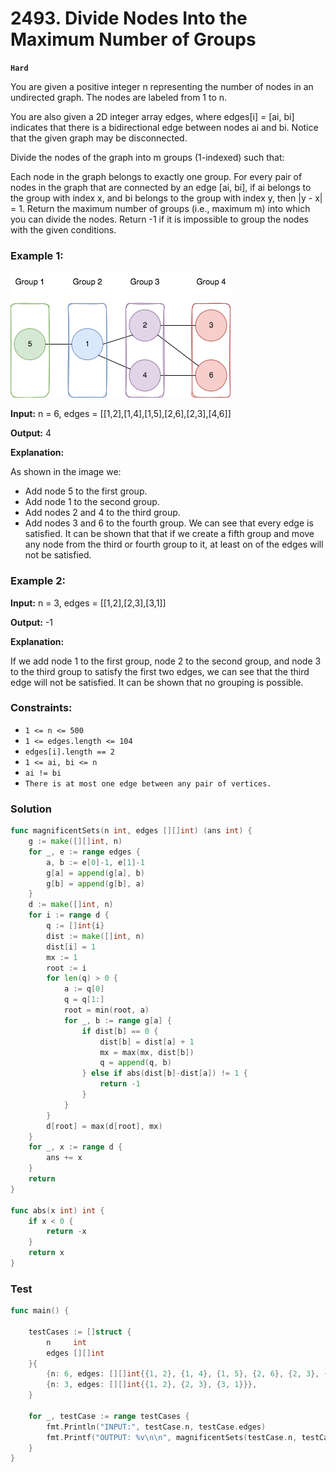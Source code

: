 # 2493. Divide Nodes Into the Maximum Number of Groups

**`Hard`**

You are given a positive integer n representing the number of nodes in an undirected graph. The nodes are labeled from 1 to n.

You are also given a 2D integer array edges, where edges[i] = [ai, bi] indicates that there is a bidirectional edge between nodes ai and bi. Notice that the given graph may be disconnected.

Divide the nodes of the graph into m groups (1-indexed) such that:

Each node in the graph belongs to exactly one group.
For every pair of nodes in the graph that are connected by an edge [ai, bi], if ai belongs to the group with index x, and bi belongs to the group with index y, then |y - x| = 1.
Return the maximum number of groups (i.e., maximum m) into which you can divide the nodes. Return -1 if it is impossible to group the nodes with the given conditions.

### Example 1:
![Example 1](assets/example1.png)

**Input:** n = 6, edges = [[1,2],[1,4],[1,5],[2,6],[2,3],[4,6]]

**Output:** 4

**Explanation:** 

As shown in the image we:
- Add node 5 to the first group.
- Add node 1 to the second group.
- Add nodes 2 and 4 to the third group.
- Add nodes 3 and 6 to the fourth group.
We can see that every edge is satisfied.
It can be shown that that if we create a fifth group and move any node from the third or fourth group to it, at least on of the edges will not be satisfied.

### Example 2:

**Input:** n = 3, edges = [[1,2],[2,3],[3,1]]

**Output:** -1

**Explanation:** 

If we add node 1 to the first group, node 2 to the second group, and node 3 to the third group to satisfy the first two edges, we can see that the third edge will not be satisfied.
It can be shown that no grouping is possible.
 

### Constraints:

- `1 <= n <= 500`
- `1 <= edges.length <= 104`
- `edges[i].length == 2`
- `1 <= ai, bi <= n`
- `ai != bi`
- `There is at most one edge between any pair of vertices.`

### Solution

```go
func magnificentSets(n int, edges [][]int) (ans int) {
	g := make([][]int, n)
	for _, e := range edges {
		a, b := e[0]-1, e[1]-1
		g[a] = append(g[a], b)
		g[b] = append(g[b], a)
	}
	d := make([]int, n)
	for i := range d {
		q := []int{i}
		dist := make([]int, n)
		dist[i] = 1
		mx := 1
		root := i
		for len(q) > 0 {
			a := q[0]
			q = q[1:]
			root = min(root, a)
			for _, b := range g[a] {
				if dist[b] == 0 {
					dist[b] = dist[a] + 1
					mx = max(mx, dist[b])
					q = append(q, b)
				} else if abs(dist[b]-dist[a]) != 1 {
					return -1
				}
			}
		}
		d[root] = max(d[root], mx)
	}
	for _, x := range d {
		ans += x
	}
	return
}

func abs(x int) int {
	if x < 0 {
		return -x
	}
	return x
}
```

### Test

```go
func main() {

	testCases := []struct {
		n     int
		edges [][]int
	}{
		{n: 6, edges: [][]int{{1, 2}, {1, 4}, {1, 5}, {2, 6}, {2, 3}, {4, 6}}},
		{n: 3, edges: [][]int{{1, 2}, {2, 3}, {3, 1}}},
	}

	for _, testCase := range testCases {
		fmt.Println("INPUT:", testCase.n, testCase.edges)
		fmt.Printf("OUTPUT: %v\n\n", magnificentSets(testCase.n, testCase.edges))
	}
}

```